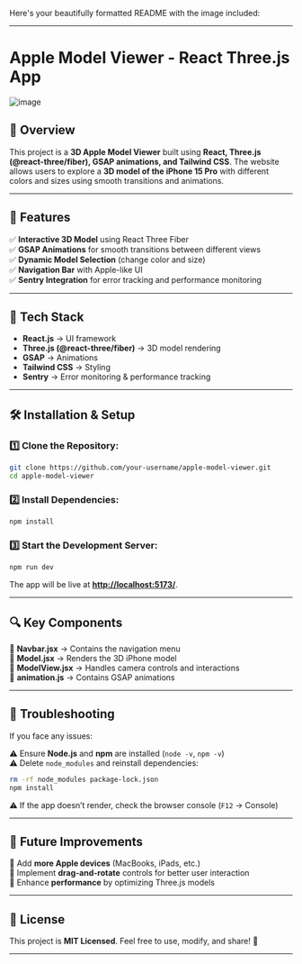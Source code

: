 Here's your beautifully formatted README with the image included:  

---

# Apple Model Viewer - React Three.js App  

![image](https://github.com/user-attachments/assets/8bbb006d-9089-432c-bbc4-5a4c5c867c6a)  

## 📌 Overview  

This project is a **3D Apple Model Viewer** built using **React, Three.js (@react-three/fiber), GSAP animations, and Tailwind CSS**. The website allows users to explore a **3D model of the iPhone 15 Pro** with different colors and sizes using smooth transitions and animations.  

---

## 🎯 Features  

✅ **Interactive 3D Model** using React Three Fiber  
✅ **GSAP Animations** for smooth transitions between different views  
✅ **Dynamic Model Selection** (change color and size)  
✅ **Navigation Bar** with Apple-like UI  
✅ **Sentry Integration** for error tracking and performance monitoring  

---

## 🚀 Tech Stack  

- **React.js** → UI framework  
- **Three.js (@react-three/fiber)** → 3D model rendering  
- **GSAP** → Animations  
- **Tailwind CSS** → Styling  
- **Sentry** → Error monitoring & performance tracking  

---

## 🛠 Installation & Setup  

### 1️⃣ Clone the Repository:  

```sh
git clone https://github.com/your-username/apple-model-viewer.git
cd apple-model-viewer
```

### 2️⃣ Install Dependencies:  

```sh
npm install
```

### 3️⃣ Start the Development Server:  

```sh
npm run dev
```

The app will be live at **[http://localhost:5173/](http://localhost:5173/)**.  

---

## 🔍 Key Components  

📌 **Navbar.jsx** → Contains the navigation menu  
📌 **Model.jsx** → Renders the 3D iPhone model  
📌 **ModelView.jsx** → Handles camera controls and interactions  
📌 **animation.js** → Contains GSAP animations  

---

## 🔧 Troubleshooting  

If you face any issues:  

⚠️ Ensure **Node.js** and **npm** are installed (`node -v`, `npm -v`)  
⚠️ Delete `node_modules` and reinstall dependencies:  

```sh
rm -rf node_modules package-lock.json
npm install
```

⚠️ If the app doesn’t render, check the browser console (`F12` → Console)  

---

## 📌 Future Improvements  

🚀 Add **more Apple devices** (MacBooks, iPads, etc.)  
🚀 Implement **drag-and-rotate** controls for better user interaction  
🚀 Enhance **performance** by optimizing Three.js models  

---

## 📜 License  

This project is **MIT Licensed**. Feel free to use, modify, and share! 🚀  

---



